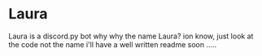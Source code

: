 # Laura
Laura is a discord.py bot why why the name Laura? ion know, just look at the code not the name i'll have a well written readme soon .....
